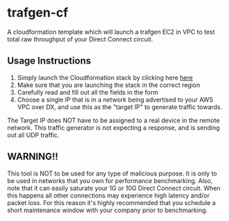 # trafgen-cf
A cloudformation template which will launch a trafgen EC2 in VPC to test total raw throughput of your Direct Connect circuit.

## Usage Instructions 
1) Simply launch the Cloudformation stack by clicking here <a href="https://console.aws.amazon.com/cloudformation/home?#/stacks/new?stackName=trafgen-cf&templateURL=https://s3-us-west-2.amazonaws.com/trafgen-cf/trafgen-cf.json">here</a>
2) Make sure that you are launching the stack in the correct region
3) Carefully read and fill out all the fields in the form 
4) Choose a single IP that is in a network being advertised to your AWS VPC over DX, and use this as the "target IP" to generate traffic towards. 

The Target IP does NOT have to be assigned to a real device in the remote network. This traffic generator is not expecting a response, and is sending out all UDP traffic.

## WARNING!!
This tool is NOT to be used for any type of malicious purpose. It is only to be used in networks that you own for performance benchmarking. Also, note that it can easily saturate your 1G or 10G Direct Connect circuit. When this happens all other connections may experience high latency and/or packet loss. For this reason it's highly recommended that you schedule a short maintenance window with your company prior to benchmarking.

